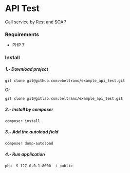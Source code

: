 # API Test
Call service by Rest and SOAP

### Requirements
* PHP 7

### Install
##### 1.- Download project
```
git clone git@github.com:wbeltranc/example_api_test.git
```
Or
```
git clone git@gitlab.com:beltranc/example_api_test.git
```
##### 2.- Install by composer
```
composer install
```
##### 3.- Add the autoload field
```
composer dump-autoload
```
##### 4.- Run application
```
php -S 127.0.0.1:8000 -t public
```

